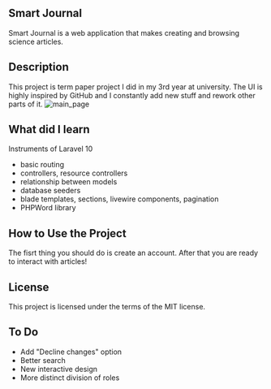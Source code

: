 ## Smart Journal

Smart Journal is a web application that makes creating and browsing science articles. 

## Description

This project is term paper project I did in my 3rd year at university. The UI is highly inspired by GitHub and I constantly add new stuff and rework other parts of it. 
![main_page](https://github.com/krllmm/Smart_Journal/assets/137904300/ec838d23-0876-42aa-80d0-29bc18a0b021)

## What did I learn

Instruments of Laravel 10
<ul>
    <li>basic routing</li>
    <li>controllers, resource controllers</li>
    <li>relationship between models</li>
    <li>database seeders</li>
    <li>blade templates, sections, livewire components, pagination</li>
    <li>PHPWord library</li>
</ul>

## How to Use the Project

The fisrt thing you should do is create an account. After that you are ready to interact with articles!

## License

This project is licensed under the terms of the MIT license.

## To Do

<ul>
    <li>Add "Decline changes" option</li>
    <li>Better search</li>
    <li>New interactive design</li>
    <li>More distinct division of roles</li>
</ul>
